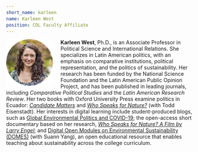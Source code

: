 ```yaml
---
short_name: karleen
name: Karleen West
position: CDL Faculty Affiliate
---
```

<img src="/images/west.png" alt="Karleen West" style="width:25%;float:left;padding-right:1.5em;" />

**Karleen West**, Ph.D., is an Associate Professor in Political Science and International Relations. She specializes in Latin American politics, with an emphasis on comparative institutions, political representation, and the politics of sustainability. Her research has been funded by the National Science Foundation and the Latin American Public Opinion Project, and has been published in leading journals, including *Comparative Political Studies* and the *Latin American Research Review*. Her two books with Oxford University Press examine politics in Ecuador: [*Candidate Matters*](https://global.oup.com/academic/product/candidate-matters-9780190068844?lang=en&cc=us) and [*Who Speaks for Nature?*](https://www.amazon.com/Who-Speaks-Nature-Petro-State-Comparative/dp/0190908955/ref=sr_1_2?dchild=1&keywords=who+speaks+for+nature+eisenstadt&qid=1594144960&sr=8-2) (with Todd Eisenstadt). Her interests in digital learning include student-produced blogs, such as [Global Environmental Politics and COVID-19](https://wp.geneseo.edu/gepcovid19/); the open-access short documentary based on her research, [*Who Speaks for Nature? A Film by Larry Engel*](https://www.youtube.com/watch?v=PXEawtC_Kj8&feature=youtu.be); and [Digital Open Modules on Environmental Sustainability (DOMES)](https://knightscholar.geneseo.edu/sustainability-curriculum/) (with Suann Yang), an open educational resource that enables teaching about sustainability across the college curriculum.
